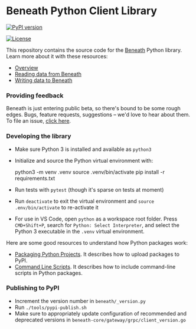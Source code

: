 # Beneath Python Client Library

[![PyPI version](https://img.shields.io/pypi/v/beneath.svg)](https://pypi.org/project/beneath)
<!-- [![Docs badge](https://img.shields.io/badge/docs-latest-brightgreen.svg)](https://pypi.org/project/beneath) -->
[![License](https://img.shields.io/badge/license-MIT-brightgreen.svg)](LICENSE)

This repository contains the source code for the [Beneath](https://beneath.dev) Python library. Learn more about it with these resources:

- [Overview](https://about.beneath.dev/docs/overview/)
- [Reading data from Beneath](https://about.beneath.dev/docs/read-data-into-jupyter-notebook/)
- [Writing data to Beneath](https://about.beneath.dev/docs/write-data-from-your-app/)

### Providing feedback

Beneath is just entering public beta, so there's bound to be some rough edges. Bugs, feature requests, suggestions – we'd love to hear about them. To file an issue, [click here](https://gitlab.com/_beneath/beneath-python/issues).

### Developing the library

- Make sure Python 3 is installed and available as `python3`
- Initialize and source the Python virtual environment with:

    python3 -m venv .venv
    source .venv/bin/activate
    pip install -r requirements.txt

- Run tests with `pytest` (though it's sparse on tests at moment)
- Run `deactivate` to exit the virtual environment and `source .env/bin/activate` to re-activate it
- For use in VS Code, open `python` as a workspace root folder. Press `CMD+Shift+P`, search for `Python: Select Interpreter`, and select the Python 3 executable in the `.venv` virtual environment.

Here are some good resources to understand how Python packages work:

- [Packaging Python Projects](https://packaging.python.org/tutorials/packaging-projects/). It describes how to upload packages to PyPI.
- [Command Line Scripts](https://python-packaging.readthedocs.io/en/latest/command-line-scripts.html). It describes how to include command-line scripts in Python packages.

### Publishing to PyPI

- Increment the version number in `beneath/_version.py`
- Run `./tools/pypi-publish.sh`
- Make sure to appropriately update configuration of recommended and deprecated versions in `beneath-core/gateway/grpc/client_version.go`



<!-- TODO

https://www.npmjs.com/package/beneath

Intro

PYTHON USE CASES
- Load into Jupyter
- Query from web server API
- Write from web server API
- Running model and saving results

Combines a CLI and a python library. Based on Asyncio and requires Python X+.

Quick start
- In jupyter
- In code

Creating a client
- Authentication options

Reading from a stream

Writing to a stream

Admin functionality
- recommend CLI

-->
